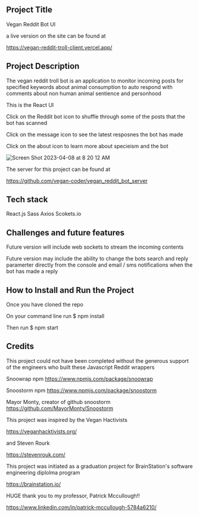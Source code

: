 ## Project Title

Vegan Reddit Bot UI

a live version on the site can be found at

https://vegan-reddit-troll-client.vercel.app/

## Project Description

The vegan reddit troll bot is an application to monitor incoming
posts for specified keywords about animal
consumption to auto respond with comments about non human animal
sentience and personhood

This is the React UI

Click on the Reddit bot icon to shuffle through some of the posts that the bot has scanned

Click on the message icon to see the latest resposnes the bot has made

Click on the about icon to learn more about specieism and the bot

![Screen Shot 2023-04-08 at 8 20 12 AM](https://user-images.githubusercontent.com/116445988/230721397-740db70f-6657-4c31-9a16-7b0eeb08e690.png)

The server for this project can be found at

https://github.com/vegan-coder/vegan_reddit_bot_server


## Tech stack

React.js
Sass
Axios
Scokets.io

## Challenges and future features

Future version will include web sockets to stream the incoming contents

Future version may include the ability to change the bots search and reply paramerter directly from the console and email / sms notifications when the bot has made a reply

## How to Install and Run the Project

Once you have cloned the repo

On your command line run $ npm install

Then run $ npm start

## Credits

This project could not have been completed without the generous support of the engineers who built these Javascript Reddit wrappers

Snoowrap npm
https://www.npmjs.com/package/snoowrap

Snoostorm npm
https://www.npmjs.com/package/snoostorm

Mayor Monty, creator of github snoostorm
https://github.com/MayorMonty/Snoostorm


This project was inspired by the Vegan Hactivists

https://veganhacktivists.org/

and Steven Rourk

https://stevenrouk.com/

This project was initiated as a graduation project for BrainStation's software engineering diplolma program

https://brainstation.io/

HUGE thank you to my professor, Patrick Mccullough!!

https://www.linkedin.com/in/patrick-mccullough-5784a6210/

